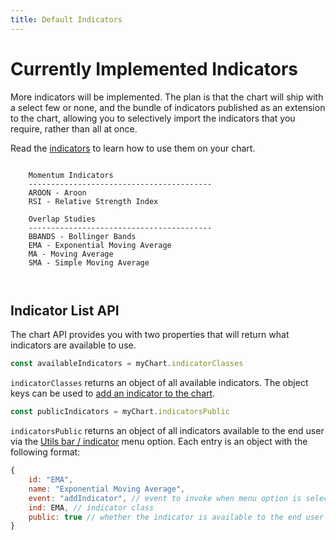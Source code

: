 ```yaml
---
title: Default Indicators
---
```


# Currently Implemented Indicators

More indicators will be implemented. The plan is that the chart will ship with a select few or none, and the bundle of indicators published as an extension to the chart, allowing you to selectively import the indicators that you require, rather than all at once.

Read the [indicators](../indicators/) to learn how to use them on your chart.

```
 
    Momentum Indicators
    -----------------------------------------
    AROON - Aroon
    RSI - Relative Strength Index
    
    Overlap Studies
    -----------------------------------------
    BBANDS - Bollinger Bands
    EMA - Exponential Moving Average
    MA - Moving Average
    SMA - Simple Moving Average

    
```

## Indicator List API

The chart API provides you with two properties that will return what indicators are available to use.

```javascript
const availableIndicators = myChart.indicatorClasses
```
``indicatorClasses`` returns an object of all available indicators. The object keys can be used to [add an indicator to the chart](../indicators/#adding-indicators-to-the-chart).

```javascript
const publicIndicators = myChart.indicatorsPublic
```
``indicatorsPublic`` returns an object of all indicators available to the end user via the [Utils bar / indicator]() menu option. Each entry is an object with the following format:
```javascript
{
    id: "EMA", 
    name: "Exponential Moving Average",
    event: "addIndicator", // event to invoke when menu option is selected
    ind: EMA, // indicator class
    public: true // whether the indicator is available to the end user via Utils / Indicators menu
}
```
